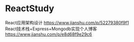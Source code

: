 # ReactStudy

React应用架构设计
https://www.jianshu.com/p/52279380f9f1   </br></hr>
React技术栈+Express+Mongodb实现个人博客
https://www.jianshu.com/p/e8d68f9e29c6


